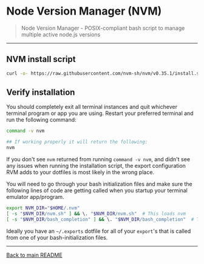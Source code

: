 # Node Version Manager (NVM)

> Node Version Manager - POSIX-compliant bash script to manage multiple active node.js versions

---

## NVM install script

```bash
curl -o- https://raw.githubusercontent.com/nvm-sh/nvm/v0.35.1/install.sh | bash
```

## Verify installation

You should completely exit all terminal instances and quit whichever terminal program or app you are using. Restart your preferred terminal and run the following command:

```bash
command -v nvm

## If working properly it will return the following:
nvm
```

If you don't see `nvm` returned from running `command -v nvm`, and didn't see any issues when running the installation script, the export configuration RVM adds to your dotfiles is most likely in the wrong place.

You will need to go through your bash initialization files and make sure the following lines of code are getting called when you startup your terminal emulator app/program.


```bash
export NVM_DIR="$HOME/.nvm"
[ -s "$NVM_DIR/nvm.sh" ] && \. "$NVM_DIR/nvm.sh"  # This loads nvm
[ -s "$NVM_DIR/bash_completion" ] && \. "$NVM_DIR/bash_completion"  # This loads nvm bash_completion
```

Ideally you have an `~/.exports` dotfile for all of your `export`'s that is called from one of your bash-initialization files.

---

[Back to main README](./README.md)
